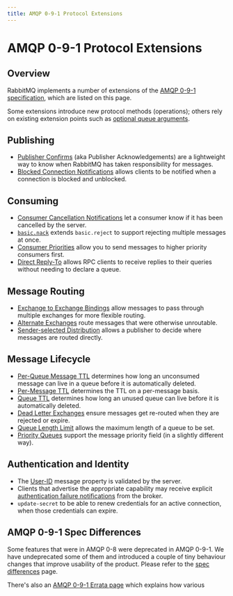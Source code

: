```yaml
---
title: AMQP 0-9-1 Protocol Extensions
---
```

<!--
Copyright (c) 2005-2025 Broadcom. All Rights Reserved. The term "Broadcom" refers to Broadcom Inc. and/or its subsidiaries.

All rights reserved. This program and the accompanying materials
are made available under the terms of the under the Apache License,
Version 2.0 (the "License”); you may not use this file except in compliance
with the License. You may obtain a copy of the License at

https://www.apache.org/licenses/LICENSE-2.0

Unless required by applicable law or agreed to in writing, software
distributed under the License is distributed on an "AS IS" BASIS,
WITHOUT WARRANTIES OR CONDITIONS OF ANY KIND, either express or implied.
See the License for the specific language governing permissions and
limitations under the License.
-->

# AMQP 0-9-1 Protocol Extensions

## Overview

RabbitMQ implements a number of extensions of the
[AMQP 0-9-1 specification](https://github.com/rabbitmq/amqp-0.9.1-spec/),
which are listed on this page.

Some extensions introduce new protocol methods (operations); others rely on existing
extension points such as [optional queue arguments](./queues#optional-arguments).

## Publishing

 * [Publisher Confirms](./confirms) (aka Publisher Acknowledgements) are a lightweight way to know when
   RabbitMQ has taken responsibility for messages.
 * [Blocked Connection Notifications](./connection-blocked)
   allows clients to be notified when a connection is blocked and unblocked.

## Consuming

 * [Consumer Cancellation Notifications](./consumer-cancel) let a consumer know if it has been cancelled by the server.
 * [`basic.nack`](./nack) extends `basic.reject` to support rejecting multiple messages at once.
 * [Consumer Priorities](./consumer-priority) allow you to send messages to higher priority consumers first.
 * [Direct Reply-To](./direct-reply-to) allows RPC clients to receive replies to their queries without needing to declare a queue.

## Message Routing

 * [Exchange to Exchange Bindings](./e2e) allow
   messages to pass through multiple exchanges for more flexible routing.
 * [Alternate Exchanges](./ae) route messages that were otherwise unroutable.
 * [Sender-selected Distribution](./sender-selected) allows a publisher to decide where messages
   are routed directly.

## Message Lifecycle

 * [Per-Queue Message TTL](./ttl#per-queue-message-ttl)
   determines how long an unconsumed message can live in a queue before
   it is automatically deleted.
 * [Per-Message TTL](./ttl#per-message-ttl-in-publishers) determines the TTL on a per-message basis.
 * [Queue TTL](./ttl#queue-ttl) determines how
   long an unused queue can live before it is automatically deleted.
 * [Dead Letter Exchanges](./dlx) ensure messages get re-routed when they are rejected or expire.
 * [Queue Length Limit](./maxlength) allows the maximum length of a queue to be set.
 * [Priority Queues](./priority) support the message priority field (in a slightly different way).

## Authentication and Identity

 * The [User-ID](./validated-user-id) message property is validated by the server.
 * Clients that advertise the appropriate capability may receive
   explicit [authentication failure notifications](./auth-notification) from the broker.
 * `update-secret` to be able to renew credentials for an active connection, when those credentials can expire.


## AMQP 0-9-1 Spec Differences

Some features that were in AMQP 0-8 were deprecated in AMQP
0-9-1. We have undeprecated some of them and introduced a
couple of tiny behaviour changes that improve usability of
the product. Please refer to the [spec differences](./spec-differences) page.

There's also an [AMQP 0-9-1 Errata page](/amqp-0-9-1-errata) which explains how various
